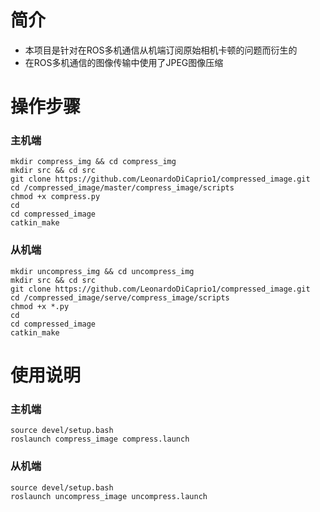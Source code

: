 # 简介
- 本项目是针对在ROS多机通信从机端订阅原始相机卡顿的问题而衍生的
- 在ROS多机通信的图像传输中使用了JPEG图像压缩
# 操作步骤
### 主机端
```
mkdir compress_img && cd compress_img
mkdir src && cd src
git clone https://github.com/LeonardoDiCaprio1/compressed_image.git
cd /compressed_image/master/compress_image/scripts
chmod +x compress.py
cd
cd compressed_image
catkin_make
```
### 从机端
```
mkdir uncompress_img && cd uncompress_img
mkdir src && cd src
git clone https://github.com/LeonardoDiCaprio1/compressed_image.git
cd /compressed_image/serve/compress_image/scripts
chmod +x *.py
cd
cd compressed_image
catkin_make
```
# 使用说明
### 主机端
```
source devel/setup.bash
roslaunch compress_image compress.launch
```
### 从机端
```
source devel/setup.bash
roslaunch uncompress_image uncompress.launch
```
